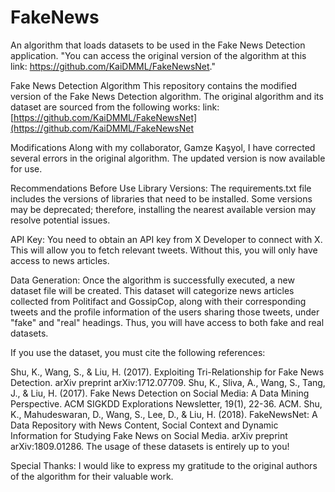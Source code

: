 # FakeNews
An algorithm that loads datasets to be used in the Fake News Detection application.
"You can access the original version of the algorithm at this link: https://github.com/KaiDMML/FakeNewsNet."

Fake News Detection Algorithm
This repository contains the modified version of the Fake News Detection algorithm. The original algorithm and its dataset are sourced from the following works: link: [https://github.com/KaiDMML/FakeNewsNet](https://github.com/KaiDMML/FakeNewsNet

Modifications
Along with my collaborator, Gamze Kaşyol, I have corrected several errors in the original algorithm. The updated version is now available for use.

Recommendations Before Use
Library Versions: The requirements.txt file includes the versions of libraries that need to be installed. Some versions may be deprecated; therefore, installing the nearest available version may resolve potential issues.

API Key: You need to obtain an API key from X Developer to connect with X. This will allow you to fetch relevant tweets. Without this, you will only have access to news articles.

Data Generation: Once the algorithm is successfully executed, a new dataset file will be created. This dataset will categorize news articles collected from Politifact and GossipCop, along with their corresponding tweets and the profile information of the users sharing those tweets, under "fake" and "real" headings. Thus, you will have access to both fake and real datasets.

If you use the dataset, you must cite the following references:

Shu, K., Wang, S., & Liu, H. (2017). Exploiting Tri-Relationship for Fake News Detection. arXiv preprint arXiv:1712.07709.
Shu, K., Sliva, A., Wang, S., Tang, J., & Liu, H. (2017). Fake News Detection on Social Media: A Data Mining Perspective. ACM SIGKDD Explorations Newsletter, 19(1), 22-36. ACM.
Shu, K., Mahudeswaran, D., Wang, S., Lee, D., & Liu, H. (2018). FakeNewsNet: A Data Repository with News Content, Social Context and Dynamic Information for Studying Fake News on Social Media. arXiv preprint arXiv:1809.01286.
The usage of these datasets is entirely up to you!

Special Thanks: I would like to express my gratitude to the original authors of the algorithm for their valuable work.
